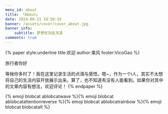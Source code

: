 ```yaml
---
menu_id: about
title: 「About」
date: 2024-08-21 10:50:19
banner: /assets/cover/cover_about.jpg
banner_info: 
    subtitle: 梦想仗剑走天涯
comments: true
---
```


{% paper style:underline title:欢迎 author:乘风 footer:VicoGao %}
<!-- line left -->
旅行者你好
<!-- paragraph -->
等候你多时了！我在这里记录生活的点滴与感悟。嗯~，作为一个i人，其实不太想将自己的生活内容开放展示出来。算了，也不知道有没有人能看到。如果你对其中的文章内容有想法，欢迎评论！
{% endpaper %}

{% emoji blobcat ablobcatwave %}{% emoji blobcat ablobcatattentionreverse %}{% emoji blobcat ablobcatrainbow %}{% emoji blobcat blobcatalt %}  

